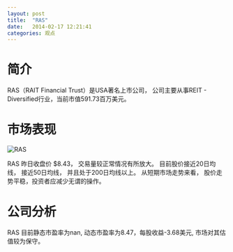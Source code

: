 ```yaml
---
layout: post
title:  "RAS"
date:   2014-02-17 12:21:41
categories: 观点
---
```


# 简介
RAS（RAIT Financial Trust）是USA著名上市公司，
公司主要从事REIT - Diversified行业，当前市值591.73百万美元。

# 市场表现

![RAS](http://finviz.com/chart.ashx?t=RAS&ty=c&ta=1&p=d&s=l)

RAS 昨日收盘价 $8.43，
交易量较正常情况有所放大。
目前股价接近20日均线，
接近50日均线，
并且处于200日均线以上。
从短期市场走势来看，
股价走势平稳，投资者应减少无谓的操作。

# 公司分析
RAS 目前静态市盈率为nan, 动态市盈率为8.47，每股收益-3.68美元,
市场对其估值较为保守。
